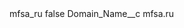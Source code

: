 <?xml version="1.0" encoding="UTF-8"?>
<CustomMetadata xmlns="http://soap.sforce.com/2006/04/metadata" xmlns:xsi="http://www.w3.org/2001/XMLSchema-instance" xmlns:xsd="http://www.w3.org/2001/XMLSchema">
    <label>mfsa_ru</label>
    <protected>false</protected>
    <values>
        <field>Domain_Name__c</field>
        <value xsi:type="xsd:string">mfsa.ru</value>
    </values>
</CustomMetadata>
